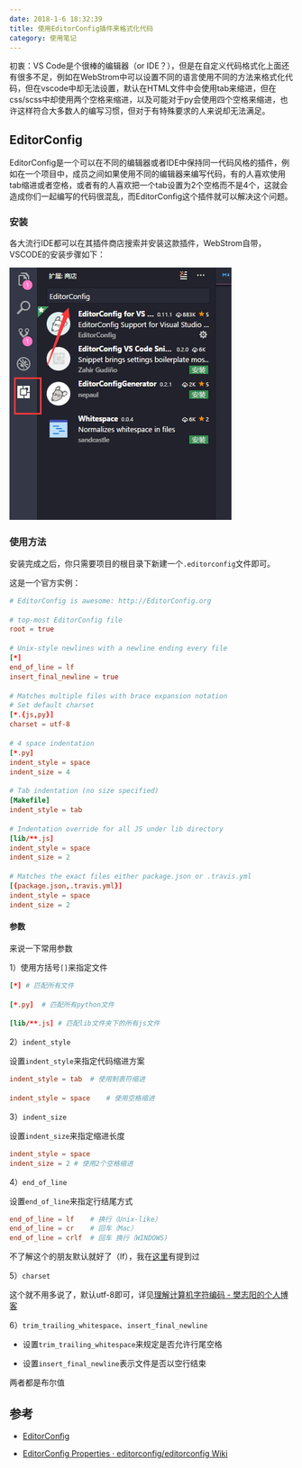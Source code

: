 ```yaml
---
date: 2018-1-6 18:32:39
title: 使用EditorConfig插件来格式化代码
category: 使用笔记
---
```


初衷：VS Code是个很棒的编辑器（or IDE？），但是在自定义代码格式化上面还有很多不足，例如在WebStrom中可以设置不同的语言使用不同的方法来格式化代码，但在vscode中却无法设置，默认在HTML文件中会使用tab来缩进，但在css/scss中却使用两个空格来缩进，以及可能对于py会使用四个空格来缩进，也许这样符合大多数人的编写习惯，但对于有特殊要求的人来说却无法满足。

## EditorConfig

EditorConfig是一个可以在不同的编辑器或者IDE中保持同一代码风格的插件，例如在一个项目中，成员之间如果使用不同的编辑器来编写代码，有的人喜欢使用tab缩进或者空格，或者有的人喜欢把一个tab设置为2个空格而不是4个，这就会造成你们一起编写的代码很混乱，而EditorConfig这个插件就可以解决这个问题。



### 安装

各大流行IDE都可以在其插件商店搜索并安装这款插件，WebStrom自带，VSCODE的安装步骤如下：

![](/pics/2018/01/0601.png)

### 使用方法

安装完成之后，你只需要项目的根目录下新建一个`.editorconfig`文件即可。

这是一个官方实例：


```conf
# EditorConfig is awesome: http://EditorConfig.org

# top-most EditorConfig file
root = true

# Unix-style newlines with a newline ending every file
[*]
end_of_line = lf
insert_final_newline = true

# Matches multiple files with brace expansion notation
# Set default charset
[*.{js,py}]
charset = utf-8

# 4 space indentation
[*.py]
indent_style = space
indent_size = 4

# Tab indentation (no size specified)
[Makefile]
indent_style = tab

# Indentation override for all JS under lib directory
[lib/**.js]
indent_style = space
indent_size = 2

# Matches the exact files either package.json or .travis.yml
[{package.json,.travis.yml}]
indent_style = space
indent_size = 2
```


#### 参数

来说一下常用参数

1）使用方括号`[]`来指定文件

```conf
[*]	# 匹配所有文件

[*.py]	# 匹配所有python文件

[lib/**.js]	# 匹配lib文件夹下的所有js文件

```

2）`indent_style`

设置`indent_style`来指定代码缩进方案

```conf
indent_style = tab	# 使用制表符缩进

indent_style = space	# 使用空格缩进

```

3）`indent_size`

设置`indent_size`来指定缩进长度

```conf
indent_style = space
indent_size = 2	# 使用2个空格缩进
```

4）`end_of_line`

设置`end_of_line`来指定行结尾方式

```conf
end_of_line = lf	# 换行（Unix-like）
end_of_line = cr	# 回车（Mac）
end_of_line = crlf	# 回车 换行（WINDOWS)
```

不了解这个的朋友默认就好了（lf），我在[这里](https://fanzhiyang.com/blog/git-warning-lf-crlf/#%E4%B8%80crlfcrlf%E4%B9%8B%E9%97%B4%E7%9A%84%E5%85%B3%E7%B3%BB)有提到过

5）`charset`

这个就不用多说了，默认utf-8即可，详见[理解计算机字符编码 - 樊志阳的个人博客](https://fanzhiyang.com/blog/understanding-computer-character-encoding/)

6）`trim_trailing_whitespace`、`insert_final_newline`

- 设置`trim_trailing_whitespace`来规定是否允许行尾空格

- 设置`insert_final_newline`表示文件是否以空行结束

两者都是布尔值


## 参考

- [EditorConfig](http://editorconfig.org/)

- [EditorConfig Properties · editorconfig/editorconfig Wiki](https://github.com/editorconfig/editorconfig/wiki/EditorConfig-Properties)
